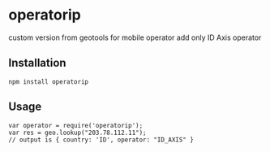 operatorip
==========

custom version from geotools for mobile operator
add only ID Axis operator

## Installation

	npm install operatorip

## Usage

	var operator = require('operatorip');
	var res = geo.lookup("203.78.112.11");
	// output is { country: 'ID', operator: "ID_AXIS" }
